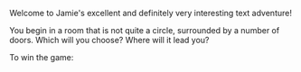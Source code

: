 Welcome to Jamie's excellent and definitely very interesting text adventure!

You begin in a room that is not quite a circle, surrounded by a number of doors. Which will you choose? Where will it lead you?

To win the game:
